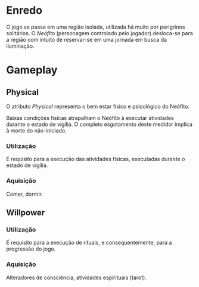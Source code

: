 # Enredo

O jogo se passa  em uma região isolada, utilizada há muito por perigrinos solitários. O _Neófito_ (personagem controlado pelo jogador) desloca-se para a região com intuíto de reservar-se em uma jornada em busca da iluminação.

# Gameplay

## Physical
O atributo _Physical_  representa o bem estar físico e psicológico do Neófito.

Baixas condições físicas atrapalham o Neófito à executar atividades durante o estado de vigília. O completo esgotamento deste medidor implica à morte do não-iniciado.

### Utilização
É requisito para a execução das atividades físicas, executadas durante o estado de vigília.

### Aquisição
Comer, dormir.

## Willpower

### Utilização
É requisito para a execução de rituais, e consequentemente, para a progressão do jogo.

### Aquisição
Alteradores de consciência, atividades espirituais (tarot).